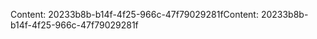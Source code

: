 <span data-ttu-id="03977-101">Content: 20233b8b-b14f-4f25-966c-47f79029281f</span><span class="sxs-lookup"><span data-stu-id="03977-101">Content: 20233b8b-b14f-4f25-966c-47f79029281f</span></span>